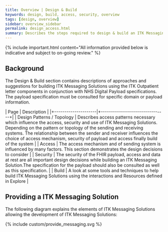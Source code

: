 ```yaml
---
title: Overview | Design & Build 
keywords: design, build, access, security, overview
tags: [design, overview]
sidebar: overview_sidebar
permalink: design_access.html
summary: Describes the steps required to design & build an ITK Messaging Solution using the interactions and profiles described in Explore.
---
```


{% include important.html content="All information provided below is indicative and subject to on-going review." %}

## Background ##

The Design & Build section contains descriptions of approaches and suggestions for building ITK Messaging Solutions using the ITK Outpatient letter components in conjunction with NHS Digital Payload specifications. The payload specification must be consulted for specific domain or payload information.


| Page              |  Description    |
|+---------------------|+--------------------------------+|
| Design Patterns / Topology | Describes access patterns necessary which influence the access, security and use of ITK Messaging Solutions. Depending on the pattern or topology of the sending and receiving systems. The relationship between the sender and receiver influences the choice of access mechanism, security of payload and access finally build of the system |
| Access | The access mechanism and of sending system is influenced by many factors. This section demonstrates the design decisions to consider | 
| Security | The security of the FHIR payload, access and data at rest are all important design decisions while building an ITK Messaging Solution.The specification for the payload should also be consulted as well as this specification. | 
| Build | A look at some tools and techniques to help build ITK Messaging Solutions using the interactions and Resources defined in Explore | 

## Providing a ITK Messaging Solution  ##

The following diagram explains the elements of ITK Messaging Solutions allowing the development of ITK Messaging Solutions:


{% include custom/provide_messaging.svg %}



